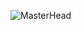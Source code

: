 ![MasterHead](https://res.cloudinary.com/ashtext/image/upload/c_fit,h_263,w_573/v1657613407/mern-stack-dev-online_yxctbj.jpg)

